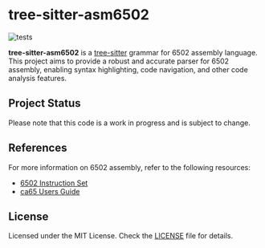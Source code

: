 # tree-sitter-asm6502

![tests](https://github.com/babasbot/tree-sitter-asm6502/actions/workflows/tests.yml/badge.svg?branch=main)

**tree-sitter-asm6502** is a [tree-sitter] grammar for 6502 assembly language. This
project aims to provide a robust and accurate parser for 6502 assembly, enabling
syntax highlighting, code navigation, and other code analysis features.

## Project Status

Please note that this code is a work in progress and is subject to change.

## References

For more information on 6502 assembly, refer to the following resources:

- [6502 Instruction Set](https://www.masswerk.at/6502/6502_instruction_set.html)
- [ca65 Users Guide](https://cc65.github.io/doc/ca65.html)

## License

Licensed under the MIT License. Check the [LICENSE](LICENSE.txt) file for details.

[tree-sitter]: https://github.com/tree-sitter/tree-sitter
